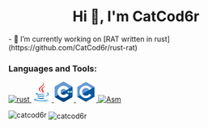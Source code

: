 <h1 align="center">Hi 👋, I'm CatCod6r</h1>
- 🔭 I’m currently working on [RAT written in rust](https://github.com/CatCod6r/rust-rat)

<h3 align="left">Languages and Tools:</h3>
<p align="left"> <a href="https://www.rust-lang.org" target="_blank" rel="noreferrer"> <img src="https://icons.veryicon.com/png/o/business/vscode-program-item-icon/rust-1.png" alt="rust" width="40" height="40"/> </a>  <a href="https://www.java.com" target="_blank" rel="noreferrer"> <img src="https://raw.githubusercontent.com/devicons/devicon/master/icons/java/java-original.svg" alt="java" width="40" height="40"/> </a> <a href="https://www.w3schools.com/cpp/" target="_blank" rel="noreferrer"> <img src="https://raw.githubusercontent.com/devicons/devicon/master/icons/cplusplus/cplusplus-original.svg" alt="cplusplus" width="40" height="40"/> </a> <a href="https://www.cprogramming.com/" target="_blank" rel="noreferrer"> <img src="https://raw.githubusercontent.com/devicons/devicon/master/icons/c/c-original.svg" alt="c" width="40" height="40"/> </a> <a href="https://www.w3schools.in/assembly-language" target="_blank" rel="noreferrer"> <img src="https://encrypted-tbn0.gstatic.com/images?q=tbn:ANd9GcQQdA_2Vi350-blMARDU4bOdXkXaanfyYmPVg&s" alt="Asm" width="40" height="40"/> </a>  </p>

<p><img align="left" src="https://github-readme-stats.vercel.app/api/top-langs?username=catcod6r&show_icons=true&theme=gruvbox&locale=en&layout=compact" alt="catcod6r" /></p>

<p>&nbsp;<img align="center" src="https://github-readme-stats.vercel.app/api?username=catcod6r&show_icons=true&theme=gruvbox&locale=en" alt="catcod6r" /></p>

